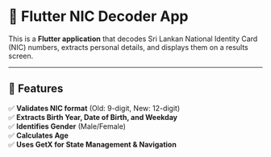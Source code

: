 # 📌 Flutter NIC Decoder App  

This is a **Flutter application** that decodes Sri Lankan National Identity Card (NIC) numbers, extracts personal details, and displays them on a results screen.

---

## 📌 Features  
✅ **Validates NIC format** (Old: 9-digit, New: 12-digit)  
✅ **Extracts Birth Year, Date of Birth, and Weekday**  
✅ **Identifies Gender** (Male/Female)  
✅ **Calculates Age**  
✅ **Uses GetX for State Management & Navigation**  
